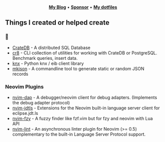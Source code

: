 <p align="center">
  <b><a href="https://zignar.net">My Blog</a></b>
  •
  <b><a href="https://github.com/sponsors/mfussenegger">Sponsor</a></b>
  •
  <b><a href="https://github.com/mfussenegger/dotfiles">My dotfiles</a></b>
</p>


## Things I created or helped create

### 🔩

- [CrateDB](https://github.com/crate/crate) - A distributed SQL Database
- [cr8](https://github.com/mfussenegger/cr8) - CLI collection of utilities for working with CrateDB or PostgreSQL. Benchmark queries, insert data.
- [knx](https://github.com/mfussenegger/knx) - Python knx / eib client library
- [mkjson](https://github.com/mfussenegger/mkjson) - A commandline tool to generate static or random JSON records

### Neovim Plugins

- [nvim-dap](https://github.com/mfussenegger/nvim-dap) - A debugger/neovim client for debug adapters. (Implements the debug adapter protocol)
- [nvim-jdtls](https://github.com/mfussenegger/nvim-jdtls) - Extensions for the Neovim built-in language server client for eclipse.jdt.ls
- [nvim-fzy](https://github.com/mfussenegger/nvim-fzy) - A fuzzy finder like fzf.vim but for fzy and neovim with Lua API 
- [nvim-lint](https://github.com/mfussenegger/nvim-lint) - An asynchronous linter plugin for Neovim (>= 0.5) complementary to the built-in Language Server Protocol support.
